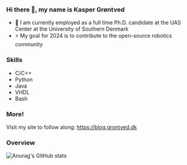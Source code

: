 ### Hi there 👋, my name is Kasper Grøntved
- 👯 I am currently employed as a full time Ph.D. candidate at the UAS Center at the University of Southern Denmark
- ⚡ My goal for 2024 is to contribute to the open-source robotics community

### Skills 
* C/C++
* Python
* Java 
* VHDL 
* Bash

### More!
Visit my site to follow along: 
https://blog.grontved.dk

### Overview
![Anurag's GitHub stats](https://github-readme-stats.vercel.app/api?username=kasperg3&hide=contribs&count_private=true&show_icons=true,prs)

